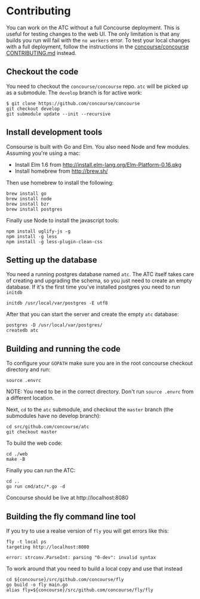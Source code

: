 # Contributing

You can work on the ATC without a full Concourse deployment. This is useful for testing changes to the web UI. The only limitation is that any builds you run will fail with the `no workers` error. To test your local changes with a full deployment, follow the instructions in the [concourse/concourse CONTRIBUTING.md](https://github.com/concourse/concourse/blob/develop/CONTRIBUTING.md) instead.

## Checkout the code
You need to checkout the `concourse/concourse` repo. `atc` will be picked up as a submodule. The `develop` branch is for active work:

```
$ git clone https://github.com/concourse/concourse
git checkout develop
git submodule update --init --recursive  
```

## Install development tools
Consourse is built with Go and Elm. You also need Node and few modules. Assuming you're using a mac:

- Install Elm 1.6 from http://install.elm-lang.org/Elm-Platform-0.16.pkg
- Install homebrew from http://brew.sh/

Then use homebrew to install the following:

```
brew install go
brew install node
brew install bzr
brew install postgres
```

Finally use Node to install the javascript tools:

```
npm install uglify-js -g
npm install -g less
npm install -g less-plugin-clean-css
```

## Setting up the database

You need a running postgres database named `atc`. The ATC itself takes care of creating and upgrading the schema, so you just need to create an empty database. If it's the first time you've installed postgres you need to run `initdb`

```
initdb /usr/local/var/postgres -E utf8
```

After that you can start the server and create the empty `atc` database:

```
postgres -D /usr/local/var/postgres/
createdb atc
```

## Building and running the code

To configure your `GOPATH` make sure you are in the root concourse checkout directory and run:

```
source .envrc
```

NOTE: You need to be in the correct directory. Don't run `source .envrc` from a different location.

Next, `cd` to the `atc` submodule, and checkout the `master` branch (the submodules have no develop branch):

```
cd src/github.com/concourse/atc
git checkout master
```

To build the web code:

```
cd ./web
make -B
```

Finally you can run the ATC:

```
cd ..
go run cmd/atc/*.go -d     
```

Concourse should be live at http://localhost:8080


## Building the fly command line tool

If you try to use a realse version of `fly` you will get errors like this:

```
fly -t local ps 
targeting http://localhost:8080

error: strconv.ParseInt: parsing "0-dev": invalid syntax
```

To work around that you need to build a local copy and use that instead

```
cd ${concourse}/src/github.com/concourse/fly
go build -o fly main.go
alias fly=${concourse}/src/github.com/concourse/fly/fly
```
